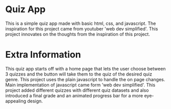 # Quiz App
This is a simple quiz app made with basic html, css, and javascript. The inspiration for this project came from youtuber 'web dev simplified'. This project innovates on the thoughts from the inspiration of this project.

# Extra Information
This quiz app starts off with a home page that lets the user choose between 3 quizzes and the button will take them to the quiz of the desired quiz genre. This project uses the plain javascript to handle the on page changes. Main implementation of javascript came form 'web dev simplified'. This project added different quizzes with different quiz datasets and also introduced a final grade and an animated progress bar for a more eye-appealing design.